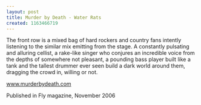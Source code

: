 ```yaml
---
layout: post
title: Murder by Death - Water Rats
created: 1163466719
---
```

The front row is a mixed bag of hard rockers and country fans intently listening to the similar mix emitting from the stage. A constantly pulsating and alluring cellist, a rake-like singer who conjures an incredible voice from the depths of somewhere not pleasant, a pounding bass player built like a tank and the tallest drummer ever seen build a dark world around them, dragging the crowd in, willing or not.<p><a href='http://www.murderbydeath.com' target='_blank'>www.murderbydeath.com</a>
<p>Published in Fly magazine, November 2006</p>
